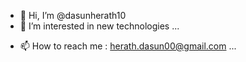 - 👋 Hi, I’m @dasunherath10
- 👀 I’m interested in new technologies ...
<!--- 🌱 I’m currently learning artificial intelligence machiene learning, web development...
- 💞️ I’m looking to collaborate on some projects... -->
- 📫 How to reach me : herath.dasun00@gmail.com ...

<!---
dasunherath10/dasunherath10 is a ✨ special ✨ repository because its `README.md` (this file) appears on your GitHub profile.
You can click the Preview link to take a look at your changes.
--->
